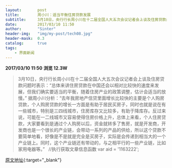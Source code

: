 ```yaml
---
layout:       post
title:        周小川：适当平衡住房贷款发展
subtitle:     3月10日，央行行长周小川在十二届全国人大五次会议记者会上谈及住房贷款问题时表示：“总体来讲住房贷款在中国还会以相对比较快的速度来发展，但我们确实要适当的平衡，随着住房产业的政策调整，估计会适当的放慢。”
date:         2017/03/10 11:50
author:       "Sinter"
header-img:   "img/my-post/tech08.jpg"
header-mask:  0.3
catalog:      true
tags:
    - 界面新闻
---
```


**2017/03/10 11:50**  **浏览 12.3W**

> 3月10日，央行行长周小川在十二届全国人大五次会议记者会上谈及住房贷款问题时表示：“总体来讲住房贷款在中国还会以相对比较快的速度来发展，但我们确实要适当的平衡，随着住房产业的政策调整，估计会适当的放慢。”
据周小川分析：“去年我房地产信贷里面增长比较快的主要是个人购房贷款，个人购房贷款的增长一方面是有助于居民买房子，同时也就是说在有一些城市，特别是三四线城市，住房库存又比较多，有助于降库存。反过来说，可能在一二线城市又容易使得住房价格上升，总体上来看，个人住房贷款，大家要看到是通过个人购房以后，资金就转多了售房，就是开发商，开发商也是一个很长的产业链，会带动一系列的产品的供给，所以这个贷款不要简单地看，好像是不是就是完全是买房子，实际是会传递到相当大的一个产业链上。同时，这个产业链还有带动的，与之相平行的一些产业链，比如家用电器等。”
 
	//执行获取文章信息函数
	var aid = '1163222';


[原文地址](http://www.jiemian.com/article/1163222.html){:target="_blank"}


